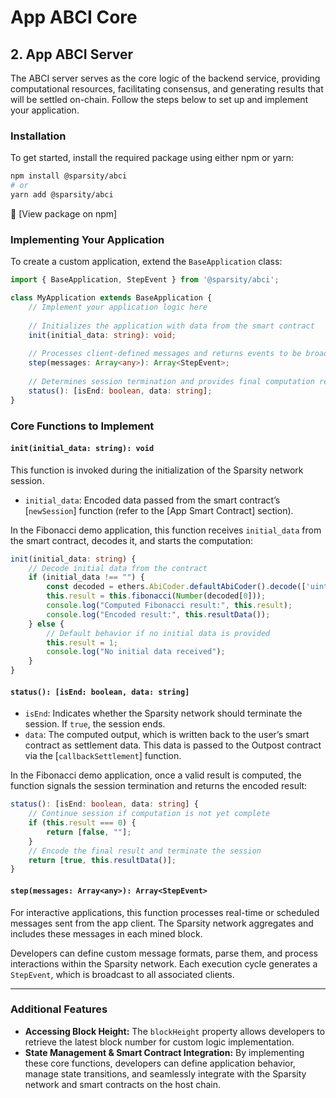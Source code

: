 # App ABCI Core

## 2. App ABCI Server

The ABCI server serves as the core logic of the backend service, providing computational resources, facilitating consensus, and generating results that will be settled on-chain. Follow the steps below to set up and implement your application.

### Installation

To get started, install the required package using either npm or yarn:

```sh
npm install @sparsity/abci
# or
yarn add @sparsity/abci
```

🔗 \[View package on npm]

### Implementing Your Application

To create a custom application, extend the `BaseApplication` class:

```typescript
import { BaseApplication, StepEvent } from '@sparsity/abci';

class MyApplication extends BaseApplication {
    // Implement your application logic here
    
    // Initializes the application with data from the smart contract
    init(initial_data: string): void;
    
    // Processes client-defined messages and returns events to be broadcast
    step(messages: Array<any>): Array<StepEvent>;
    
    // Determines session termination and provides final computation results
    status(): [isEnd: boolean, data: string];
}
```

### Core Functions to Implement

#### `init(initial_data: string): void`

This function is invoked during the initialization of the Sparsity network session.

* `initial_data`: Encoded data passed from the smart contract’s \[`newSession`] function (refer to the \[App Smart Contract] section).

In the Fibonacci demo application, this function receives `initial_data` from the smart contract, decodes it, and starts the computation:

```typescript
init(initial_data: string) {
    // Decode initial data from the contract
    if (initial_data !== "") {
        const decoded = ethers.AbiCoder.defaultAbiCoder().decode(['uint256'], initial_data);
        this.result = this.fibonacci(Number(decoded[0]));
        console.log("Computed Fibonacci result:", this.result);
        console.log("Encoded result:", this.resultData());
    } else {
        // Default behavior if no initial data is provided
        this.result = 1;
        console.log("No initial data received");
    }
}
```

#### `status(): [isEnd: boolean, data: string]`

* `isEnd`: Indicates whether the Sparsity network should terminate the session. If `true`, the session ends.
* `data`: The computed output, which is written back to the user’s smart contract as settlement data. This data is passed to the Outpost contract via the \[`callbackSettlement`] function.

In the Fibonacci demo application, once a valid result is computed, the function signals the session termination and returns the encoded result:

```typescript
status(): [isEnd: boolean, data: string] {
    // Continue session if computation is not yet complete
    if (this.result === 0) {
        return [false, ""];
    }
    // Encode the final result and terminate the session
    return [true, this.resultData()];
}
```

#### `step(messages: Array<any>): Array<StepEvent>`

For interactive applications, this function processes real-time or scheduled messages sent from the app client. The Sparsity network aggregates and includes these messages in each mined block.

Developers can define custom message formats, parse them, and process interactions within the Sparsity network. Each execution cycle generates a `StepEvent`, which is broadcast to all associated clients.

***

### Additional Features

* **Accessing Block Height:** The `blockHeight` property allows developers to retrieve the latest block number for custom logic implementation.
* **State Management & Smart Contract Integration:** By implementing these core functions, developers can define application behavior, manage state transitions, and seamlessly integrate with the Sparsity network and smart contracts on the host chain.
